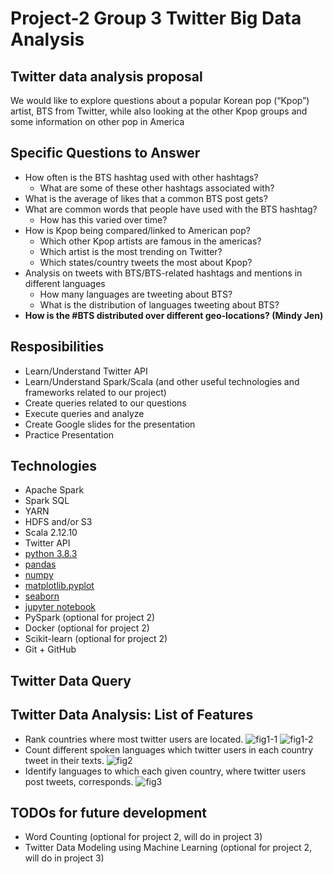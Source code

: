 # Project-2 Group 3 Twitter Big Data Analysis

## Twitter data analysis proposal
We would like to explore questions about a popular Korean pop (“Kpop”) artist, BTS from Twitter, while also looking at the other Kpop groups and some information on other pop in America

## Specific Questions to Answer

- How often is the BTS hashtag used with other hashtags? 
  * What are some of these other hashtags associated with?
- What is the average of likes that a common BTS post gets?
- What are common words that people have used with the BTS hashtag?
  * How has this varied over time?
- How is Kpop being compared/linked to American pop?
  * Which other Kpop artists are famous in the americas?
  * Which artist is the most trending on Twitter?
  * Which states/country tweets the most about Kpop?
- Analysis on tweets with BTS/BTS-related hashtags and mentions in different languages
  * How many languages are tweeting about BTS?
  * What is the distribution of languages tweeting about BTS? 
- **How is the #BTS distributed over different geo-locations? (Mindy Jen)**

## Resposibilities

-  Learn/Understand Twitter API
-  Learn/Understand Spark/Scala (and other useful technologies and frameworks related to our project)
-  Create queries related to our questions
-  Execute queries and analyze
-  Create Google slides for the presentation 
-  Practice Presentation 

## Technologies

- Apache Spark
- Spark SQL
- YARN
- HDFS and/or S3
- Scala 2.12.10
- Twitter API
- [python 3.8.3](https://www.anaconda.com/products/individual)
- [pandas](https://www.anaconda.com/products/individual)
- [numpy](https://www.anaconda.com/products/individual)
- [matplotlib.pyplot](https://www.anaconda.com/products/individual)
- [seaborn](https://www.anaconda.com/products/individual)
- [jupyter notebook](https://www.anaconda.com/products/individual)
- PySpark (optional for project 2)
- Docker (optional for project 2)
- Scikit-learn (optional for project 2)
- Git + GitHub

## Twitter Data Query

## Twitter Data Analysis: List of Features 

* Rank countries where most twitter users are located. 
  ![fig1-1](https://github.com/renjmindy/project-2/blob/mindy/pic/0213_morning_fig1.png?raw=true)
  ![fig1-2](https://github.com/renjmindy/project-2/blob/mindy/pic/0213_afternoon_fig1.png?raw=true)
* Count different spoken languages which twitter users in each country tweet in their texts. 
  ![fig2](https://github.com/renjmindy/project-2/blob/mindy/pic/0213_morning_fig2.png)
* Identify languages to which each given country, where twitter users post tweets, corresponds. 
  ![fig3](https://github.com/renjmindy/project-2/blob/mindy/pic/0213_morning_fig3.png)    

## TODOs for future development

* Word Counting (optional for project 2, will do in project 3)
* Twitter Data Modeling using Machine Learning (optional for project 2, will do in project 3)

